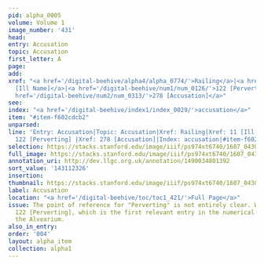 ```yaml
---
pid: alpha_0005
volume: Volume 1
image_number: '431'
head:
entry: Accusation
topic: Accusation
first_letter: A
page:
add:
xref: "<a href='/digital-beehive/alpha4/alpha_0774/'>Railing</a>|<a href='/digital-beehive/num1/num_0011/'>11
  [Ill Name]</a>|<a href='/digital-beehive/num1/num_0126/'>122 [Perverting]</a>|<a
  href='/digital-beehive/num2/num_0313/'>278 [Accusation]</a>"
see:
index: "<a href='/digital-beehive/index1/index_0029/'>accusation</a>"
item: "#item-f602cdcb2"
unparsed:
line: 'Entry: Accusation|Topic: Accusation|Xref: Railing|Xref: 11 [Ill Name]|Xref:
  122 [Perverting] |Xref: 278 [Accusation]|Index: accusation|#item-f602cdcb2'
selection: https://stacks.stanford.edu/image/iiif/ps974xt6740/1607_0430/248,2326,3231,551/full/0/default.jpg
full_image: https://stacks.stanford.edu/image/iiif/ps974xt6740/1607_0430/full/full/0/default.jpg
annotation_uri: http://dev.llgc.org.uk/annotation/1490034801392
sort_value: '143112326'
insertion:
thumbnail: https://stacks.stanford.edu/image/iiif/ps974xt6740/1607_0430/248,2326,600,180/250,/0/default.jpg
label: Accusation
location: "<a href='/digital-beehive/toc/toc1_421/'>Full Page</a>"
issue: The point of reference for "Perverting" is not entirely clear. We linked to
  122 [Perverting], which is the first relevant entry in the numerical section of
  the Alvearium.
also_in_entry:
order: '004'
layout: alpha_item
collection: alpha1
---
```

